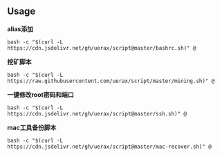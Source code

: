 ## Usage

__alias添加__

```
bash -c "$(curl -L https://cdn.jsdelivr.net/gh/uerax/script@master/bashrc.sh)" @
```

__挖矿脚本__

```
bash -c "$(curl -L https://raw.githubusercontent.com/uerax/script/master/mining.sh)" @
```

__一键修改root密码和端口__

```
bash -c "$(curl -L https://cdn.jsdelivr.net/gh/uerax/script@master/ssh.sh)" @
```

__mac工具备份脚本__

```
bash -c "$(curl -L https://cdn.jsdelivr.net/gh/uerax/script@master/mac-recover.sh)" @
```

